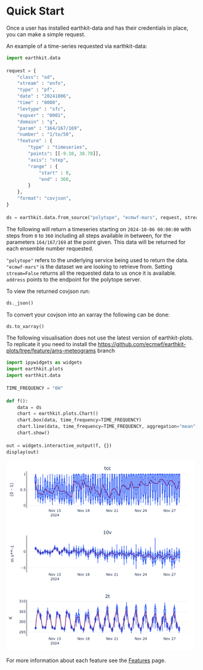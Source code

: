 # Quick Start

Once a user has installed earthkit-data and has their credentials in place, you can make a simple request.

An example of a time-series requested via earthkit-data:

```python
import earthkit.data

request = {
    "class": "od",
    "stream" : "enfo",
    "type" : "pf",
    "date" : "20241006",
    "time" : "0000",
    "levtype" : "sfc",
    "expver" : "0001", 
    "domain" : "g",
    "param" : "164/167/169",
    "number" : "1/to/50",
    "feature" : {
        "type" : "timeseries",
        "points": [[-9.10, 38.78]],
        "axis": "step",
        "range" : {
            "start" : 0,
            "end" : 360,
        }
    },
    "format": "covjson",
}

ds = earthkit.data.from_source("polytope", "ecmwf-mars", request, stream=False, address='polytope.ecmwf.int')
```
The following will return a timeseries starting on `2024-10-06 00:00:00` with steps from `0` to `360` including all steps available in between, for the parameters `164/167/169` at the point given. This data will be returned for each ensemble number requested.

`"polytope"` refers to the underlying service being used to return the data. `"ecmwf-mars"` is the dataset we are looking to retrieve from. Setting `stream=False` returns all the requested data to us once it is available. `address` points to the endpoint for the polytope server.

To view the returned covjson run:

```python
ds._json()
```

To convert your covjson into an xarray the following can be done:

```python
ds.to_xarray()
```

The following visualisation does not use the latest version of earthkit-plots. To replicate it you need to install the https://github.com/ecmwf/earthkit-plots/tree/feature/ams-meteograms branch

```python
import ipywidgets as widgets
import earthkit.plots
import earthkit.data

TIME_FREQUENCY = "6H"

def f():
    data = ds
    chart = earthkit.plots.Chart()
    chart.box(data, time_frequency=TIME_FREQUENCY)
    chart.line(data, time_frequency=TIME_FREQUENCY, aggregation="mean", line_color="purple")
    chart.show()

out = widgets.interactive_output(f, {})
display(out)
```

<div style="text-align:center">
<p style="float: middle; margin: 0 5px 0 0px;">
    <img src="../images/timeseries_qs.png" alt="Example Cut Out" width="750"/>
</p>
</div>

For more information about each feature see the <a href="../Features/feature">Features</a> page.